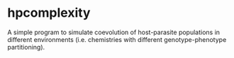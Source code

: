 # hpcomplexity

A simple program to simulate coevolution of host-parasite populations in different environments (i.e. chemistries with different genotype-phenotype partitioning).


